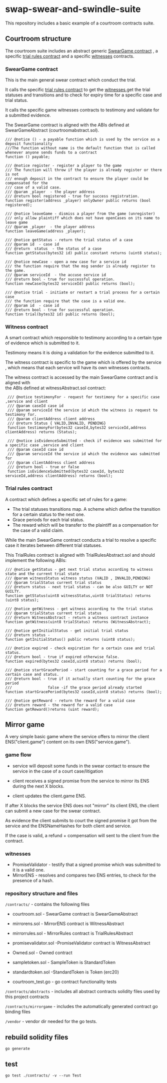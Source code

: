 # swap-swear-and-swindle-suite

This repository includes a basic example of a courtroom contracts suite.

## Courtroom structure

The courtroom suite includes an abstract generic [SwearGame contract](#sweargame-contract) , a specific [trial rules contract](#trial-rules-contract) and a specific [witnesses](#witness-contract) contracts.

### SwearGame contract

This is the main general swear contract which conduct the trial.

It calls the specific [trial rules contract](#trial-rules-contract) to get the [witnesses](#witness-contract),get the trial statuses and transitions
and to check for expiry time for a specific case and trial status.

It calls the specific game witnesses contracts to testimony and validate for a submitted evidence.

The SwearGame contract is aligned with the ABIs defined at SwearGameAbstract (courtroomabstract.sol).
```
/// @notice () - a payable function which is used by the service as a deposit functionality
///The function without name is the default function that is called whenever anyone sends funds to a contract
function () payable;

/// @notice register - register a player to the game
/// The function will throw if the player is already register or there is not
/// enough deposit in the contract to ensure the player could be compensated for the
/// case of a valid case.
/// @param _player  - the player address
/// @return bool registered - true for success registration.
function register(address _player) onlyOwner public returns (bool registered);

/// @notice leaveGame - dismiss a player from the game (unregister)
/// only allow plaintiff which does not have openCases on its name to leave game
/// @param _player  - the player address
function leaveGame(address _player);

/// @notice getStatus - return the trial status of a case
/// @param id  - case id
/// @return  status  - the status of a case
function getStatus(bytes32 id) public constant returns (uint8 status);

/// @notice newCase - open a new case for a service id
/// the function require that the msg sender is already register to the game.
/// @param serviceId  - the accuse service id  
/// @return bool - true for successful operation.
function newCase(bytes32 serviceId) public returns (bool);

/// @notice trial - initiate or restart a trial process for a certain case
/// the function require that the case is a valid one.
/// @param id  - case id
/// @return bool - true for successful operation.
function trial(bytes32 id) public returns (bool);
```
### Witness contract

 A smart contract which responsible to testimony according to a certain type of evidence which is submitted to it.

 Testimony means it is doing a validation for the evidence submitted to it.  

 The witness contract is specific to the game which is offered by the service ,
 which means that each service will have its own witnesses contracts.

 The witness contract is accessed by the main SwearGame contract and is aligned with  
 the ABIs defined at witnessAbstract.sol contract:
```
 /// @notice testimonyFor - request for testimony for a specific case ,service and client
 /// @param caseId case id
 /// @param serviceId the service id which the witness is request to testimony for.
 /// @param clientAddress client address
 /// @return Status { VALID,INVALID, PENDING}
 function testimonyFor(bytes32 caseId,bytes32 serviceId,address clientAddress) returns (Status);

 /// @notice isEvidenceSubmitted - check if evidence was submitted for a specific case ,service and client
 /// @param caseId case id
 /// @param serviceId the service id which the evidence was submitted for
 /// @param clientAddress client address
 /// @return bool - true or false
 function isEvidenceSubmitted(bytes32 caseId, bytes32 serviceId,address clientAddress) returns (bool);
```
### Trial rules contract

A contract which defines a specific set of rules for a game:

- The trial statuses transitions map. A scheme which define the transition for a certain status to the next one.
- Grace periods for each trial status.
- The reward which will be transfer to the plaintiff as a compensation for the case of a valid claim.

While the main SwearGame contract conducts a trial to resolve a specific case it iterates between different trial statuses.

This TrialRules contract is aligned with TrialRulesAbstract.sol  and should implement the following ABIs:
```
/// @notice getStatus - get next trial status according to witness state and the current trial state
/// @param witnessStatus witness status (VALID , INVALID,PENDING)
/// @param trialStatus current trial status
/// @return status - next trial status - can be also GUILTY or NOT GUILTY.
function getStatus(uint8 witnessStatus,uint8 trialStatus) returns (uint8 status);

/// @notice getWitness - get witness according to the trial status
/// @param trialStatus current trial status
/// @return WitnessAbstract - return a witness contract instance
function getWitness(uint8 trialStatus) returns (WitnessAbstract);

/// @notice getInitialStatus - get initial trial status
/// @return status -
function getInitialStatus() public returns (uint8 status);

/// @notice expired - check expiration for a certain case and trial status.
/// @return bool - true if expired otherwise false.
function expired(bytes32 caseId,uint8 status) returns (bool);

/// @notice startGracePeriod - start counting for a grace period for a certain case and status.
/// @return bool - true if it actually start counting for the grace period
///                false -if the grace period already started
function startGracePeriod(bytes32 caseId,uint8 status) returns (bool);

/// @notice getReward - return the reward for a valid case
/// @return reward - the reward for a valid case
function getReward()returns (uint reward);
```


## Mirror game
A very simple basic game where the service offers to mirror the client ENS("client.game") content on its own ENS("service.game").

### game flow

- service will deposit some funds in the swear contact to ensure the service in the case of a court case/litigation

- client receives a signed promise from the service to mirror its ENS during the next X blocks.

- client updates the client.game ENS.

If after X blocks the service ENS does not "mirror" its client ENS, the client can submit a new case for the swear contract.

As evidence the client submits to court the signed promise it got from the service and the ENSNameHashes for both client and service.

If the case is valid, a refund + compensation will sent to the client from the contract.

### witnesses
 - PromiseValidator - testify that a signed promise which was submitted to it is a valid one.
 - MirrorENS        - resolves and compares two ENS entries, to check for the presence of a hash.


### repository structure and files
 
 `/contracts/` - contains the following files
 
 - courtroom.sol - SwearGame contract is SwearGameAbstract

 - mirrorens.sol - MirrorENS contract is WitnessAbstract

 - mirrorrules.sol - MirrorRules contract is TrialRulesAbstract

 - promisevalidator.sol -PromiseValidator contract is WitnessAbstract

 - Owned.sol -  Owned contract

 - sampletoken.sol -  SampleToken is StandardToken

 - standardtoken.sol -StandardToken is Token (erc20)

 - courtroom_test.go - go contract functionality tests

 `/contracts/abstracts` - includes all abstract contracts solidity files used by this project contracts

 `/contracts/mirrorgame` - includes the automatically generated contract go binding files

 `/vendor`     - vendor dir needed for the go tests.

## rebuild solidity files

 `go generate`
 
## test

 `go test ./contracts/ -v --run Test`

